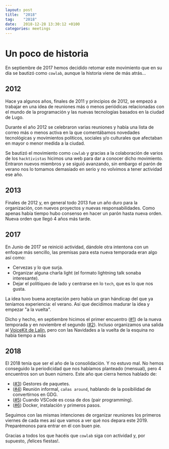 ```yaml
---
layout: post
title:  "2018"
tag:    "2018"
date:   2018-12-28 13:30:12 +0100
categories: meetings
---
```

# Un poco de historia

En septiembre de 2017 hemos decidido retomar este movimiento que en su día se bautizó como `cowlab`, aunque la historia viene de más atrás...


## 2012

Hace ya algunos años, finales de 2011 y principios de 2012, se empezó a trabajar en una idea de reuniones más o menos periódicas relacionadas con el mundo de la programación y las nuevas tecnologías basados en la ciudad de Lugo.

Durante el año 2012 se celebraron varias reuniones y había una lista de correo más o menos activa en la que comentábamos novedades tecnológicas y movimientos políticos, sociales y/o culturales que afectaban en mayor o menor medida a la ciudad.

Se bautizó el movimiento como `cowlab` y gracias a la colaboración de varios de los `hacktivistas` hicimos una web para dar a conocer dicho movimiento. Entraron nuevos miembros y se siguió avanzando, sin embargo el parón de verano nos lo tomamos demasiado en serio y no volvimos a tener actividad ese año.

## 2013

Finales de 2012 y, en general todo 2013 fue un año duro para la organización, con nuevos proyectos y nuevas responsabilidades. Como apenas había tiempo hubo consenso en hacer un parón hasta nueva orden. Nueva orden que llegó 4 años más tarde.

## 2017

En Junio de 2017 se reinició actividad, dándole otra intentona con un enfoque más sencillo, las premisas para esta nueva temporada eran algo así como:

* Cervezas y lo que surja.
* Organizar alguna charla light (el formato lightning talk sonaba interesante).
* Dejar el politiqueo de lado y centrarse en lo `tech`, que es lo que nos gusta.

La idea tuvo buena aceptación pero había un gran hándicap del que ya teníamos experiencia: el verano. Así que decidimos madurar la idea y empezar "a la vuelta".

Dicho y hecho, en septiembre hicimos el primer encuentro ([#1](https://cowlab-lugo.github.io/meetings/2017/09/22/reunion-cowlab-1.html)) de la nueva temporada y en noviembre el segundo ([#2](https://cowlab-lugo.github.io/meetings/2017/11/17/reunion-cowlab-2.html)). Incluso organizamos una salida al [VoiceKit de Lalín](https://www.farodevigo.es/portada-deza-tabeiros-montes/2017/12/16/curso-iniciacion-voice-kit-aula/1804792.html), pero con las Navidades a la vuelta de la esquina no había tiempo a más

## 2018

El 2018 tenía que ser el año de la consolidación. Y no estuvo mal. No hemos conseguido la periodicidad que nos habíamos planteado (mensual), pero 4 encuentros son un buen número. Este año que cierra hemos hablado de:

* ([#3](https://cowlab-lugo.github.io/meetings/2018/03/03/reunion-cowlab-3.html)) Gestores de paquetes.
* ([#4](https://cowlab-lugo.github.io/meetings/2018/05/10/reunion-cowlab-4.html)) Reunión informal, `cañas around`, hablando de la posibilidad de convertirnos en GDG.
* ([#5](https://cowlab-lugo.github.io/meetings/2018/06/01/reunion-cowlab-5.html)) Cuando VSCode es cosa de dos (pair programming).
* ([#6](https://cowlab-lugo.github.io/meetings/2018/11/10/reunion-cowlab-6-docker.html)) Docker, instalación y primeros pasos.

Seguimos con las mismas intenciones de organizar reuniones los primeros viernes de cada mes así que vamos a ver qué nos depara este 2019. Preparémonos para entrar en él con buen pie.

Gracias a todos los que hacéis que `cowlab` siga con actividad y, por supuesto, ¡felices fiestas!.
